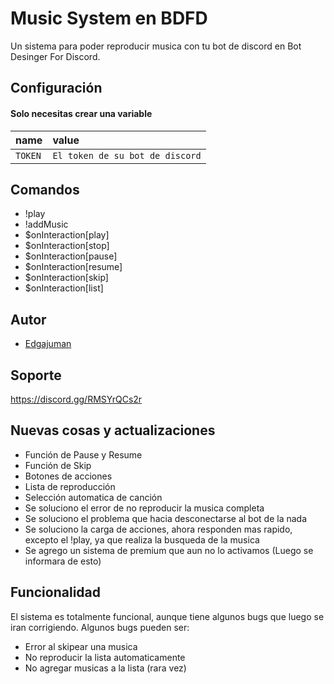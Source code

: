 
# Music System en BDFD

Un sistema para poder reproducir musica con tu bot de discord en Bot Desinger For Discord.


## Configuración

#### Solo necesitas crear una variable


| name | value     |
| :-------- | :------- |
| `TOKEN` | `El token de su bot de discord` | 

## Comandos
- !play
- !addMusic
- $onInteraction[play]
- $onInteraction[stop]
- $onInteraction[pause]
- $onInteraction[resume]
- $onInteraction[skip]
- $onInteraction[list]


## Autor

- [Edgajuman](https://github.com/edgajuman)


## Soporte

https://discord.gg/RMSYrQCs2r

## Nuevas cosas y actualizaciones
- Función de Pause y Resume
- Función de Skip
- Botones de acciones
- Lista de reproducción
- Selección automatica de canción
- Se soluciono el error de no reproducir la musica completa
- Se soluciono el problema que hacia desconectarse al bot de la nada
- Se soluciono la carga de acciones, ahora responden mas rapido, excepto el !play, ya que realiza la busqueda de la musica
- Se agrego un sistema de premium que aun no lo activamos (Luego se informara de esto)

## Funcionalidad
El sistema es totalmente funcional, aunque tiene algunos bugs que luego se iran corrigiendo.
Algunos bugs pueden ser:
- Error al skipear una musica
- No reproducir la lista automaticamente
- No agregar musicas a la lista (rara vez)
